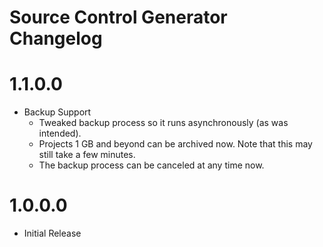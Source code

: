 Source Control Generator Changelog
=======

# 1.1.0.0
* Backup Support
	* Tweaked backup process so it runs asynchronously (as was intended).
	* Projects 1 GB and beyond can be archived now. Note that this may still take a few minutes.
	* The backup process can be canceled at any time now.
	
# 1.0.0.0
* Initial Release